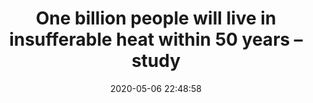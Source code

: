 ---
date: 2020-05-06 22:48:58
link:
  source: pocket
  source_url: https://getpocket.com
  text: One billion people will live in insufferable heat within 50 years – study
  url: https://www.theguardian.com/environment/2020/may/05/one-billion-people-will-live-in-insufferable-heat-within-50-years-study
source: pocket
syndicated:
- type: pocket
  url: https://www.theguardian.com/environment/2020/may/05/one-billion-people-will-live-in-insufferable-heat-within-50-years-study
- type: mastodon
  url: https://mastodon.technology/users/roytang/statuses/104123951535016439
- type: twitter
  url: https://twitter.com/roytang/statuses/1258167211597807616/
title: One billion people will live in insufferable heat within 50 years – study
---